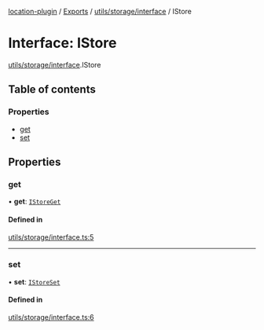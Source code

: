 [location-plugin](../README.md) / [Exports](../modules.md) / [utils/storage/interface](../modules/utils_storage_interface.md) / IStore

# Interface: IStore

[utils/storage/interface](../modules/utils_storage_interface.md).IStore

## Table of contents

### Properties

- [get](utils_storage_interface.IStore.md#get)
- [set](utils_storage_interface.IStore.md#set)

## Properties

### get

• **get**: [`IStoreGet`](../modules/utils_storage_interface.md#istoreget)

#### Defined in

[utils/storage/interface.ts:5](https://github.com/hitendrarao/location/blob/d401e71/src/utils/storage/interface.ts#L5)

___

### set

• **set**: [`IStoreSet`](../modules/utils_storage_interface.md#istoreset)

#### Defined in

[utils/storage/interface.ts:6](https://github.com/hitendrarao/location/blob/d401e71/src/utils/storage/interface.ts#L6)
